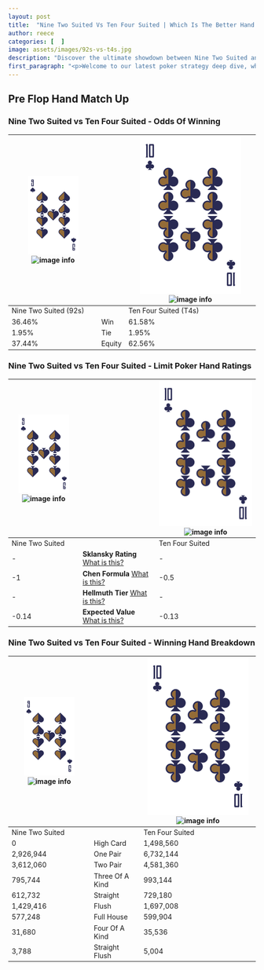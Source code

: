 ```yaml
---
layout: post
title:  "Nine Two Suited Vs Ten Four Suited | Which Is The Better Hand In Poker? A Complete Guide"
author: reece
categories: [  ]
image: assets/images/92s-vs-t4s.jpg
description: "Discover the ultimate showdown between Nine Two Suited and Ten Four Suited in poker! Uncover the odds, strategies, and scenarios where one hand triumphs over the other. Get ready to up your poker game with this thrilling analysis."
first_paragraph: "<p>Welcome to our latest poker strategy deep dive, where we're pitting two distinct hands against each other in a high-stakes showdown: Nine Two Suited vs Ten Four Suited.</p><p>In the dynamic world of poker, every decision counts, and knowing which hand holds the upper hand is key to your success at the table.</p><p>In this article, we'll dissect these two hands, explore the scenarios where one dominates the other, and equip you with the knowledge to make strategic choices that can tip the odds in your favor.</p><p>Get ready to unravel the intriguing dynamics of these poker hands and elevate your game to new heights.</p>"
---
```




[comment]: # (sp0)

## Pre Flop Hand Match Up

<div class="table hand-ratings" markdown="1"> 



### Nine Two Suited vs Ten Four Suited - Odds Of Winning


    
| ![image info](assets/images/hand1/9.png) ![image info](assets/images/hand1/2s.png) |  | ![image info](assets/images/hand2/T.png) ![image info](assets/images/hand2/4s.png) |
| -------- | -------- | -------- |
| Nine Two Suited (92s) |  | Ten Four Suited (T4s) |
| 36.46% | Win | 61.58% |
| 1.95% | Tie | 1.95% |
| 37.44% | Equity | 62.56% |




[comment]: # (sp1)



### Nine Two Suited vs Ten Four Suited - Limit Poker Hand Ratings


    
| ![image info](assets/images/hand1/9.png) ![image info](assets/images/hand1/2s.png) |  | ![image info](assets/images/hand2/T.png) ![image info](assets/images/hand2/4s.png) |
| -------- | -------- | -------- |
| Nine Two Suited |  | Ten Four Suited |
| - | **Sklansky Rating** [What is this?](/sklansky-rating-explained) | - |
| -1 | **Chen Formula** [What is this?](/chen-formula-explained) | -0.5 |
| - | **Hellmuth Tier** [What is this?](/Hellmuth-tier-explained) | - |
| -0.14 | **Expected Value** [What is this?](/expected-value-explained) | -0.13 |




[comment]: # (sp2)



### Nine Two Suited vs Ten Four Suited - Winning Hand Breakdown


    
| ![image info](assets/images/hand1/9.png) ![image info](assets/images/hand1/2s.png) |  | ![image info](assets/images/hand2/T.png) ![image info](assets/images/hand2/4s.png) |
| -------- | -------- | -------- |
| Nine Two Suited |  | Ten Four Suited |
| 0 | High Card | 1,498,560 |
| 2,926,944 | One Pair | 6,732,144 |
| 3,612,060 | Two Pair | 4,581,360 |
| 795,744 | Three Of A Kind | 993,144 |
| 612,732 | Straight | 729,180 |
| 1,429,416 | Flush | 1,697,008 |
| 577,248 | Full House | 599,904 |
| 31,680 | Four Of A Kind | 35,536 |
| 3,788 | Straight Flush | 5,004 |




[comment]: # (sp3)



</div>

[comment]: # (sp4)



[comment]: # (sp5)

